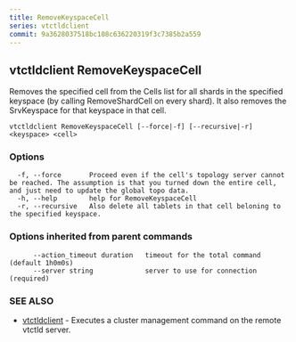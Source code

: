 ```yaml
---
title: RemoveKeyspaceCell
series: vtctldclient
commit: 9a3628037518bc108c636220319f3c7385b2a559
---
```

## vtctldclient RemoveKeyspaceCell

Removes the specified cell from the Cells list for all shards in the specified keyspace (by calling RemoveShardCell on every shard). It also removes the SrvKeyspace for that keyspace in that cell.

```
vtctldclient RemoveKeyspaceCell [--force|-f] [--recursive|-r] <keyspace> <cell>
```

### Options

```
  -f, --force       Proceed even if the cell's topology server cannot be reached. The assumption is that you turned down the entire cell, and just need to update the global topo data.
  -h, --help        help for RemoveKeyspaceCell
  -r, --recursive   Also delete all tablets in that cell beloning to the specified keyspace.
```

### Options inherited from parent commands

```
      --action_timeout duration   timeout for the total command (default 1h0m0s)
      --server string             server to use for connection (required)
```

### SEE ALSO

* [vtctldclient](../)	 - Executes a cluster management command on the remote vtctld server.

